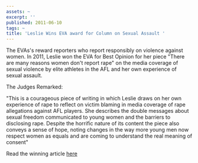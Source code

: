 ```yaml
---
assets: ~
excerpt: ''
published: 2011-06-10
tags: ~
title: 'Leslie Wins EVA award for Column on Sexual Assault '
---
```

The EVAs's reward reporters who report responsibly on violence against women. In 2011, Leslie won the EVA for Best Opinion for her piece "There are many reasons women don't report rape" on the media coverage of sexual violence by elite athletes in the AFL and her own experience of sexual assault. 

The Judges Remarked: 

"This is a courageous piece of writing in which Leslie draws on her own experience of rape to reflect on victim blaming in media coverage of rape allegations against AFL players. She describes the double messages about sexual freedom communicated to young women and the barriers to disclosing rape. Despite the horrific nature of its content the piece also conveys a sense of hope, noting changes in the way more young men now respect women as equals and are coming to understand the real meaning of consent"

Read the winning article [here](http://cannold.com/articles/article/talking-about-rape/)
 
